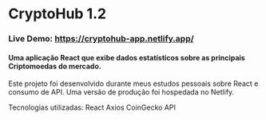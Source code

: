 # CryptoHub 1.2

### Live Demo: https://cryptohub-app.netlify.app/


#### Uma aplicação React que exibe dados estatísticos sobre as principais Criptomoedas do mercado. 

Este projeto foi desenvolvido durante meus estudos pessoais sobre React e consumo de API. Uma versão de produção foi hospedada no Netlify. 

Tecnologias utilizadas:
React
Axios
CoinGecko API




